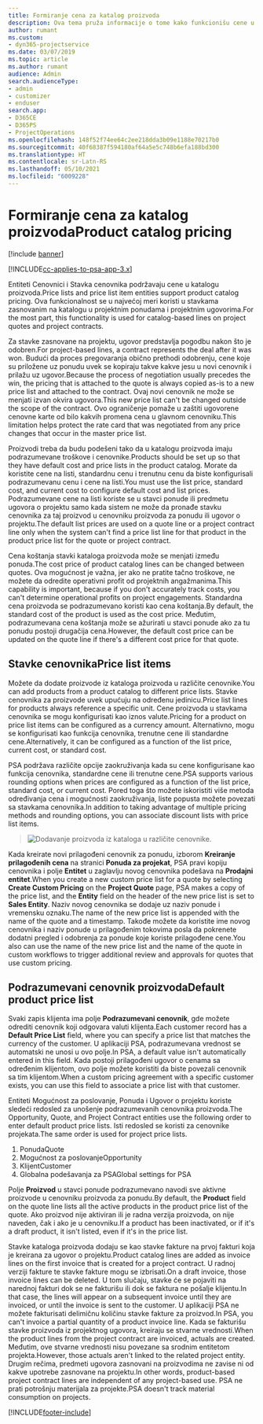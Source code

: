 ```yaml
---
title: Formiranje cena za katalog proizvoda
description: Ova tema pruža informacije o tome kako funkcionišu cene u katalogu proizvoda u aplikaciji Dynamics 365 Project Service Automation (PSA).
author: rumant
ms.custom:
- dyn365-projectservice
ms.date: 03/07/2019
ms.topic: article
ms.author: rumant
audience: Admin
search.audienceType:
- admin
- customizer
- enduser
search.app:
- D365CE
- D365PS
- ProjectOperations
ms.openlocfilehash: 148f52f74ee64c2ee218dda3b09e1188e70217b0
ms.sourcegitcommit: 40f68387f594180af64a5e5c748b6efa188bd300
ms.translationtype: HT
ms.contentlocale: sr-Latn-RS
ms.lasthandoff: 05/10/2021
ms.locfileid: "6009228"
---
```

# <a name="product-catalog-pricing"></a><span data-ttu-id="7e564-103">Formiranje cena za katalog proizvoda</span><span class="sxs-lookup"><span data-stu-id="7e564-103">Product catalog pricing</span></span> 

[!include [banner](../includes/psa-now-project-operations.md)]

[!INCLUDE[cc-applies-to-psa-app-3.x](../includes/cc-applies-to-psa-app-3x.md)]


<span data-ttu-id="7e564-104">Entiteti Cenovnici i Stavka cenovnika podržavaju cene u katalogu proizvoda.</span><span class="sxs-lookup"><span data-stu-id="7e564-104">Price lists and price list item entities support product catalog pricing.</span></span> <span data-ttu-id="7e564-105">Ova funkcionalnost se u najvećoj meri koristi u stavkama zasnovanim na katalogu u projektnim ponudama i projektnim ugovorima.</span><span class="sxs-lookup"><span data-stu-id="7e564-105">For the most part, this functionality is used for catalog-based lines on project quotes and project contracts.</span></span>

<span data-ttu-id="7e564-106">Za stavke zasnovane na projektu, ugovor predstavlja pogodbu nakon što je odobren.</span><span class="sxs-lookup"><span data-stu-id="7e564-106">For project-based lines, a contract represents the deal after it was won.</span></span> <span data-ttu-id="7e564-107">Budući da proces pregovaranja obično prethodi odobrenju, cene koje su priložene uz ponudu uvek se kopiraju takve kakve jesu u novi cenovnik i prilažu uz ugovor.</span><span class="sxs-lookup"><span data-stu-id="7e564-107">Because the process of negotiation usually precedes the win, the pricing that is attached to the quote is always copied as-is to a new price list and attached to the contract.</span></span> <span data-ttu-id="7e564-108">Ovaj novi cenovnik ne može se menjati izvan okvira ugovora.</span><span class="sxs-lookup"><span data-stu-id="7e564-108">This new price list can't be changed outside the scope of the contract.</span></span> <span data-ttu-id="7e564-109">Ovo ograničenje pomaže u zaštiti ugovorene cenovne karte od bilo kakvih promena cena u glavnom cenovniku.</span><span class="sxs-lookup"><span data-stu-id="7e564-109">This limitation helps protect the rate card that was negotiated from any price changes that occur in the master price list.</span></span>

<span data-ttu-id="7e564-110">Proizvodi treba da budu podešeni tako da u katalogu proizvoda imaju podrazumevane troškove i cenovnike.</span><span class="sxs-lookup"><span data-stu-id="7e564-110">Products should be set up so that they have default cost and price lists in the product catalog.</span></span> <span data-ttu-id="7e564-111">Morate da koristite cene na listi, standardnu cenu i trenutnu cenu da biste konfigurisali podrazumevanu cenu i cene na listi.</span><span class="sxs-lookup"><span data-stu-id="7e564-111">You must use the list price, standard cost, and current cost to configure default cost and list prices.</span></span> <span data-ttu-id="7e564-112">Podrazumevane cene na listi koriste se u stavci ponude ili predmetu ugovora o projektu samo kada sistem ne može da pronađe stavku cenovnika za taj proizvod u cenovniku proizvoda za ponudu ili ugovor o projektu.</span><span class="sxs-lookup"><span data-stu-id="7e564-112">The default list prices are used on a quote line or a project contract line only when the system can't find a price list line for that product in the product price list for the quote or project contract.</span></span>

<span data-ttu-id="7e564-113">Cena koštanja stavki kataloga proizvoda može se menjati između ponuda.</span><span class="sxs-lookup"><span data-stu-id="7e564-113">The cost price of product catalog lines can be changed between quotes.</span></span> <span data-ttu-id="7e564-114">Ova mogućnost je važna, jer ako ne pratite tačno troškove, ne možete da odredite operativni profit od projektnih angažmanima.</span><span class="sxs-lookup"><span data-stu-id="7e564-114">This capability is important, because if you don't accurately track costs, you can't determine operational profits on project engagements.</span></span> <span data-ttu-id="7e564-115">Standardna cena proizvoda se podrazumevano koristi kao cena koštanja.</span><span class="sxs-lookup"><span data-stu-id="7e564-115">By default, the standard cost of the product is used as the cost price.</span></span> <span data-ttu-id="7e564-116">Međutim, podrazumevana cena koštanja može se ažurirati u stavci ponude ako za tu ponudu postoji drugačija cena.</span><span class="sxs-lookup"><span data-stu-id="7e564-116">However, the default cost price can be updated on the quote line if there's a different cost price for that quote.</span></span>

## <a name="price-list-items"></a><span data-ttu-id="7e564-117">Stavke cenovnika</span><span class="sxs-lookup"><span data-stu-id="7e564-117">Price list items</span></span>

<span data-ttu-id="7e564-118">Možete da dodate proizvode iz kataloga proizvoda u različite cenovnike.</span><span class="sxs-lookup"><span data-stu-id="7e564-118">You can add products from a product catalog to different price lists.</span></span> <span data-ttu-id="7e564-119">Stavke cenovnika za proizvode uvek upućuju na određenu jedinicu.</span><span class="sxs-lookup"><span data-stu-id="7e564-119">Price list lines for products always reference a specific unit.</span></span> <span data-ttu-id="7e564-120">Cene proizvoda u stavkama cenovnika se mogu konfigurisati kao iznos valute.</span><span class="sxs-lookup"><span data-stu-id="7e564-120">Pricing for a product on price list items can be configured as a currency amount.</span></span> <span data-ttu-id="7e564-121">Alternativno, mogu se konfigurisati kao funkcija cenovnika, trenutne cene ili standardne cene.</span><span class="sxs-lookup"><span data-stu-id="7e564-121">Alternatively, it can be configured as a function of the list price, current cost, or standard cost.</span></span>

<span data-ttu-id="7e564-122">PSA podržava različite opcije zaokruživanja kada su cene konfigurisane kao funkcija cenovnika, standardne cene ili trenutne cene.</span><span class="sxs-lookup"><span data-stu-id="7e564-122">PSA supports various rounding options when prices are configured as a function of the list price, standard cost, or current cost.</span></span> <span data-ttu-id="7e564-123">Pored toga što možete iskoristiti više metoda određivanja cena i mogućnosti zaokruživanja, liste popusta možete povezati sa stavkama cenovnika.</span><span class="sxs-lookup"><span data-stu-id="7e564-123">In addition to taking advantage of multiple pricing methods and rounding options, you can associate discount lists with price list items.</span></span> 

> ![Dodavanje proizvoda iz kataloga u različite cenovnike.](media/basic-guide-16.png)

<span data-ttu-id="7e564-125">Kada kreirate novi prilagođeni cenovnik za ponudu, izborom **Kreiranje prilagođenih cena** na stranici **Ponuda za projekat**, PSA pravi kopiju cenovnika i polje **Entitet** u zaglavlju novog cenovnika podešava na **Prodajni entitet**.</span><span class="sxs-lookup"><span data-stu-id="7e564-125">When you create a new custom price list for a quote by selecting **Create Custom Pricing** on the **Project Quote** page, PSA makes a copy of the price list, and the **Entity** field on the header of the new price list is set to **Sales Entity**.</span></span> <span data-ttu-id="7e564-126">Naziv novog cenovnika se dodaje uz naziv ponude i vremensku oznaku.</span><span class="sxs-lookup"><span data-stu-id="7e564-126">The name of the new price list is appended with the name of the quote and a timestamp.</span></span> <span data-ttu-id="7e564-127">Takođe možete da koristite ime novog cenovnika i naziv ponude u prilagođenim tokovima posla da pokrenete dodatni pregled i odobrenja za ponude koje koriste prilagođene cene.</span><span class="sxs-lookup"><span data-stu-id="7e564-127">You also can use the name of the new price list and the name of the quote in custom workflows to trigger additional review and approvals for quotes that use custom pricing.</span></span>

 
## <a name="default-product-price-list"></a><span data-ttu-id="7e564-128">Podrazumevani cenovnik proizvoda</span><span class="sxs-lookup"><span data-stu-id="7e564-128">Default product price list</span></span>
<span data-ttu-id="7e564-129">Svaki zapis klijenta ima polje **Podrazumevani cenovnik**, gde možete odrediti cenovnik koji odgovara valuti klijenta.</span><span class="sxs-lookup"><span data-stu-id="7e564-129">Each customer record has a **Default Price List** field, where you can specify a price list that matches the currency of the customer.</span></span> <span data-ttu-id="7e564-130">U aplikaciji PSA, podrazumevana vrednost se automatski ne unosi u ovo polje.</span><span class="sxs-lookup"><span data-stu-id="7e564-130">In PSA, a default value isn't automatically entered in this field.</span></span> <span data-ttu-id="7e564-131">Kada postoji prilagođeni ugovor o cenama sa određenim klijentom, ovo polje možete koristiti da biste povezali cenovnik sa tim klijentom.</span><span class="sxs-lookup"><span data-stu-id="7e564-131">When a custom pricing agreement with a specific customer exists, you can use this field to associate a price list with that customer.</span></span>

<span data-ttu-id="7e564-132">Entiteti Mogućnost za poslovanje, Ponuda i Ugovor o projektu koriste sledeći redosled za unošenje podrazumevanih cenovnika proizvoda.</span><span class="sxs-lookup"><span data-stu-id="7e564-132">The Opportunity, Quote, and Project Contract entities use the following order to enter default product price lists.</span></span> <span data-ttu-id="7e564-133">Isti redosled se koristi za cenovnike projekata.</span><span class="sxs-lookup"><span data-stu-id="7e564-133">The same order is used for project price lists.</span></span>

1.  <span data-ttu-id="7e564-134">Ponuda</span><span class="sxs-lookup"><span data-stu-id="7e564-134">Quote</span></span>
2.  <span data-ttu-id="7e564-135">Mogućnost za poslovanje</span><span class="sxs-lookup"><span data-stu-id="7e564-135">Opportunity</span></span>
3.  <span data-ttu-id="7e564-136">Klijent</span><span class="sxs-lookup"><span data-stu-id="7e564-136">Customer</span></span>
4.  <span data-ttu-id="7e564-137">Globalna podešavanja za PSA</span><span class="sxs-lookup"><span data-stu-id="7e564-137">Global settings for PSA</span></span>

<span data-ttu-id="7e564-138">Polje **Proizvod** u stavci ponude podrazumevano navodi sve aktivne proizvode u cenovniku proizvoda za ponudu.</span><span class="sxs-lookup"><span data-stu-id="7e564-138">By default, the **Product** field on the quote line lists all the active products in the product price list of the quote.</span></span> <span data-ttu-id="7e564-139">Ako proizvod nije aktiviran ili je radna verzija proizvoda, on nije naveden, čak i ako je u cenovniku.</span><span class="sxs-lookup"><span data-stu-id="7e564-139">If a product has been inactivated, or if it's a draft product, it isn't listed, even if it's in the price list.</span></span> 

<span data-ttu-id="7e564-140">Stavke kataloga proizvoda dodaju se kao stavke fakture na prvoj fakturi koja je kreirana za ugovor o projektu.</span><span class="sxs-lookup"><span data-stu-id="7e564-140">Product catalog lines are added as invoice lines on the first invoice that is created for a project contract.</span></span> <span data-ttu-id="7e564-141">U radnoj verziji fakture te stavke fakture mogu se izbrisati.</span><span class="sxs-lookup"><span data-stu-id="7e564-141">On a draft invoice, those invoice lines can be deleted.</span></span> <span data-ttu-id="7e564-142">U tom slučaju, stavke će se pojaviti na narednoj fakturi dok se ne fakturišu ili dok se faktura ne pošalje klijentu.</span><span class="sxs-lookup"><span data-stu-id="7e564-142">In that case, the lines will appear on a subsequent invoice until they are invoiced, or until the invoice is sent to the customer.</span></span> <span data-ttu-id="7e564-143">U aplikaciji PSA ne možete fakturisati delimičnu količinu stavke fakture za proizvod.</span><span class="sxs-lookup"><span data-stu-id="7e564-143">In PSA, you can't invoice a partial quantity of a product invoice line.</span></span> <span data-ttu-id="7e564-144">Kada se fakturišu stavke proizvoda iz projektnog ugovora, kreiraju se stvarne vrednosti.</span><span class="sxs-lookup"><span data-stu-id="7e564-144">When the product lines from the project contract are invoiced, actuals are created.</span></span> <span data-ttu-id="7e564-145">Međutim, ove stvarne vrednosti nisu povezane sa srodnim entitetom projekta.</span><span class="sxs-lookup"><span data-stu-id="7e564-145">However, those actuals aren't linked to the related project entity.</span></span> <span data-ttu-id="7e564-146">Drugim rečima, predmeti ugovora zasnovani na proizvodima ne zavise ni od kakve upotrebe zasnovane na projektu.</span><span class="sxs-lookup"><span data-stu-id="7e564-146">In other words, product-based project contract lines are independent of any project-based use.</span></span> <span data-ttu-id="7e564-147">PSA ne prati potrošnju materijala za projekte.</span><span class="sxs-lookup"><span data-stu-id="7e564-147">PSA doesn't track material consumption on projects.</span></span>


[!INCLUDE[footer-include](../includes/footer-banner.md)]